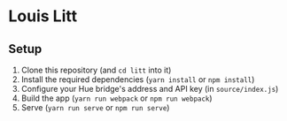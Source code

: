 # Louis Litt

## Setup

1. Clone this repository (and ```cd litt``` into it)
2. Install the required dependencies (```yarn install``` or ```npm install```)
3. Configure your Hue bridge's address and API key (in ```source/index.js```)
4. Build the app (```yarn run webpack``` or ```npm run webpack```)
5. Serve (```yarn run serve``` or ```npm run serve```)
